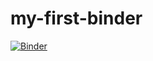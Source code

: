 # my-first-binder

[![Binder](https://mybinder.org/badge_logo.svg)](https://mybinder.org/v2/gh/ClareLiggins/my-first-binder/master)
